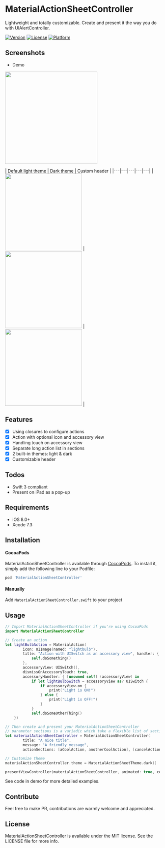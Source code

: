 # MaterialActionSheetController
Lightweight and totally customizable. Create and present it the way you do with UIAlertController.

<!--[![CI Status](http://img.shields.io/travis/Thanh-Nhon Nguyen/MaterialActionSheetController.svg?style=flat)](https://travis-ci.org/Thanh-Nhon Nguyen/MaterialActionSheetController)-->
[![Version](https://img.shields.io/cocoapods/v/MaterialActionSheetController.svg?style=flat)](http://cocoapods.org/pods/MaterialActionSheetController)
[![License](https://img.shields.io/cocoapods/l/MaterialActionSheetController.svg?style=flat)](http://cocoapods.org/pods/MaterialActionSheetController)
[![Platform](https://img.shields.io/cocoapods/p/MaterialActionSheetController.svg?style=flat)](http://cocoapods.org/pods/MaterialActionSheetController)

## Screenshots
- Demo <br/>
<img src="https://raw.githubusercontent.com/ntnhon/MaterialActionSheetController/6f438d03c118c8e19bac792bdeef9383f0991e67/Screenshots/Demo.gif" width="300">

| Default light theme | Dark theme | Custom header |
|---|---|---|---|---|
| <img src="https://raw.githubusercontent.com/ntnhon/MaterialActionSheetController/6f438d03c118c8e19bac792bdeef9383f0991e67/Screenshots/Full_option_light.png" width="250"> | <img src="https://raw.githubusercontent.com/ntnhon/MaterialActionSheetController/6f438d03c118c8e19bac792bdeef9383f0991e67/Screenshots/Full_option_dark.png" width="250"> | <img src="https://raw.githubusercontent.com/ntnhon/MaterialActionSheetController/6f438d03c118c8e19bac792bdeef9383f0991e67/Screenshots/Custom_header_light.png" width="250"> |

## Features

- [x] Using closures to configure actions
- [x] Action with optional icon and accessory view
- [x] Handling touch on accessory view
- [x] Separate long action list in sections
- [x] 2 built-in themes: light & dark
- [x] Customizable header

## Todos

- Swift 3 compliant
- Present on iPad as a pop-up

## Requirements

- iOS 8.0+
- Xcode 7.3

## Installation

#### CocoaPods
MaterialActionSheetController is available through [CocoaPods](http://cocoapods.org). To install it, simply add the following line to your Podfile:

```ruby
pod 'MaterialActionSheetController'
```

#### Manually

Add `MaterialActionSheetController.swift` to your project

## Usage

```swift
// Import MaterialActionSheetController if you're using CocoaPods
import MaterialActionSheetController
```
```swift
// Create an action
let lightBulbAction = MaterialAction(
        icon: UIImage(named: "lightbulb"),
        title: "Action with UISwitch as an accessory view", handler: { [unowned self] (accessoryView) in
            self.doSomething()
        }, 
        accessoryView: UISwitch(), 
        dismissOnAccessoryTouch: true, 
        accessoryHandler: { [unowned self] (accessoryView) in
            if let lightBulbSwitch = accessoryView as? UISwitch {
                if accessoryView.on {
                    print("Light is ON!")
                } else {
                    print("Light is OFF!")
                }
            }
            self.doSomeOtherThing()
    })
```
```swift
// Then create and present your MaterialActionSheetController
// parameter sections is a variadic which take a flexible list of section
let materialActionSheetController = MaterialActionSheetController(
        title: "A nice title",
        message: "A friendly message",
        actionSections: [aCoolAction, anotherCoolAction], [cancelAction])

// Customize theme
materialActionSheetController.theme = MaterialActionSheetTheme.dark()

presentViewController(materialActionSheetController, animated: true, completion: nil)
```
See code in demo for more detailed examples.

## Contribute

Feel free to make PR, contributions are warmly welcome and appreciated.

## License

MaterialActionSheetController is available under the MIT license. See the LICENSE file for more info.
